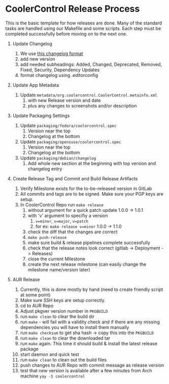 # CoolerControl Release Process

This is the basic template for how releases are done. Many of the standard tasks are handled using our Makefile and some
scripts. Each step must be completed successfully before moving on to the next one.

1. Update Changelog
    1. We use [this changelog format](https://keepachangelog.com/en/1.0.0/)
    2. add new version
    3. add needed subheadings: Added, Changed, Deprecated, Removed, Fixed, Security, Dependency Updates
    4. format changelog using .editorconfig
2. Update App Metadata
    1. Update `metadata/org.coolercontrol.CoolerControl.metainfo.xml`
        1. with new Release version and date
        2. plus any changes to screenshots and/or description
3. Update Packaging Settings
    1. Update `packaging/fedora/coolercontrol.spec`
        1. Version near the top
        2. Changelog at the bottom
    2. Update `packaging/opensuse/coolercontrol.spec`
        1. Version near the top
        2. Changelog at the bottom
    3. Update `packaging/debian/changelog`
        1. Add whole new section at the beginning with top version and changelog entry
4. Create Release Tag and Commit and Build Release Artifacts
    1. Verify Milestone exists for the to-be-released version in GitLab
    2. All commits and tags are to be signed. Make sure your PGP keys are setup.
    3. In CoolerControl Repo run ```make release```
        1. without argument for a quick patch update 1.0.0 -> 1.0.1
        2. with 'v' argument to specifiy a version
            1. `v=minor`, `v=major`, `v=patch`
            2. for ex: ```make release v=minor``` 1.0.0 -> 1.1.0
        3. check the diff that the changes are correct
        4. `make push-release`
        5. make sure build & release pipelines complete successfully
        6. check that the release notes look correct (gitlab -> Deployment -> Releases)
        7. close the current Milestone
        8. create the next release milestone (can easily change the milestone name/version later)

5. AUR Release
    1. Currently, this is done mostly by hand (need to create friendly script at some point)
    2. Make sure SSH keys are setup correctly.
    3. cd to AUR Repo
    4. Adjust pkgver version number in `PKGBUILD`
    5. run `make clean` to clear the build dir
    6. run `make` - will fail with a validity check and if there are any missing dependencies you will have to install them manually
    7. run `make checksum` to get sha hash -> copy this into the `PKGBUILD`
    8. run `make clean` to clear the downloaded tar
    9. run `make` again. This time it should build & install the latest release package
    10. start daemon and quick test
    11. run `make clean` to clean out the build files
    12. push changes to AUR Repo with commit message as release version
    13. test that new version is available after a few minutes from Arch machine `yay -S coolercontrol`
